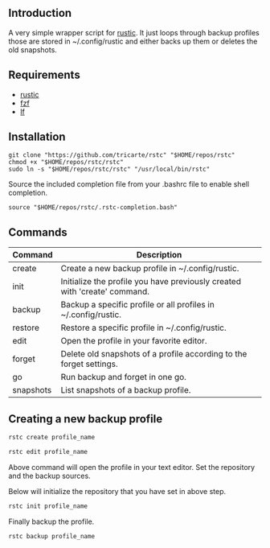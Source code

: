 ## Introduction

A very simple wrapper script for [rustic](https://github.com/rustic-rs/rustic).
It just loops through backup profiles those are stored in ~/.config/rustic and
either backs up them or deletes the old snapshots.

## Requirements

* [ rustic ](https://github.com/rustic-rs/rustic)
* [ fzf ](https://github.com/junegunn/fzf)
* [ lf ](https://github.com/gokcehan/lf)

## Installation

```
git clone "https://github.com/tricarte/rstc" "$HOME/repos/rstc"
chmod +x "$HOME/repos/rstc/rstc"
sudo ln -s "$HOME/repos/rstc/rstc" "/usr/local/bin/rstc"
```

Source the included completion file from your .bashrc file to enable shell
completion.

```
source "$HOME/repos/rstc/.rstc-completion.bash"
```

## Commands

| Command        | Description |
| -------------- | -----------|
| create         | Create a new backup profile in ~/.config/rustic. |
| init           | Initialize the profile you have previously created with 'create' command. |
| backup         | Backup a specific profile or all profiles in ~/.config/rustic. |
| restore        | Restore a specific profile in ~/.config/rustic. |
| edit           | Open the profile in your favorite editor. |
| forget         | Delete old snapshots of a profile according to the forget settings. |
| go             | Run backup and forget in one go. |
| snapshots      | List snapshots of a backup profile. |

## Creating a new backup profile

```bash
rstc create profile_name
```

```bash
rstc edit profile_name
```

Above command will open the profile in your text editor. Set the repository and
the backup sources.

Below will initialize the repository that you have set in above step.

```bash
rstc init profile_name
```

Finally backup the profile.

```bash
rstc backup profile_name
```
